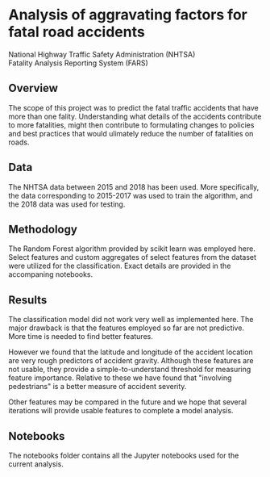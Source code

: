 # Analysis of aggravating factors for fatal road accidents

National Highway Traffic Safety Administration (NHTSA)<br>
Fatality Analysis Reporting System (FARS)

## Overview

The scope of this project was to predict the fatal traffic accidents that
have more than one fality. Understanding what details of the accidents
contribute to more fatalities, might then contribute to formulating
changes to policies and best practices that would ulimately reduce the
number of fatalities on roads.

## Data

The NHTSA data between 2015 and 2018 has been used. More specifically,
the data corresponding to 2015-2017 was used to train the algorithm, and
the 2018 data was used for testing.

## Methodology

The Random Forest algorithm provided by scikit learn was employed here.
Select features and custom aggregates of select features from the dataset
were utilized for the classification. Exact details are provided in the
accompaning notebooks.

## Results

The classification model did not work very well as implemented here. The
major drawback is that the features employed so far are not predictive.
More time is needed to find better features.

However we found that the latitude and longitude of the accident location
are very rough predictors of accident gravity. Although these features
are not usable, they provide a simple-to-understand threshold for
measuring feature importance. Relative to these we have found that
"involving pedestrians" is a better measure of accident severity.

Other features may be compared in the future and we hope that several
iterations will provide usable features to complete a model analysis.

## Notebooks

The notebooks folder contains all the Jupyter notebooks used for the
current analysis.